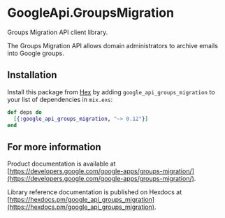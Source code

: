 # GoogleApi.GroupsMigration

Groups Migration API client library.

The Groups Migration API allows domain administrators to archive emails into Google groups.

## Installation

Install this package from [Hex](https://hex.pm) by adding
`google_api_groups_migration` to your list of dependencies in `mix.exs`:

```elixir
def deps do
  [{:google_api_groups_migration, "~> 0.12"}]
end
```

## For more information

Product documentation is available at [https://developers.google.com/google-apps/groups-migration/](https://developers.google.com/google-apps/groups-migration/).

Library reference documentation is published on Hexdocs at
[https://hexdocs.pm/google_api_groups_migration](https://hexdocs.pm/google_api_groups_migration).
